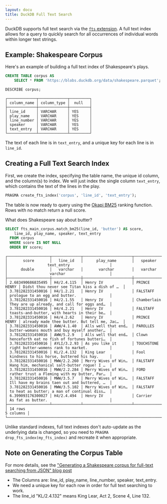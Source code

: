 ```yaml
---
layout: docu
title: DuckDB Full Text Search
---
```


DuckDB supports full text search via the [`fts` extension](../../extensions/full_text_search).
A full text index allows for a query to quickly search for all occurrences of individual words within longer text strings.

## Example: Shakespeare Corpus

Here's an example of building a full text index of Shakespeare's plays.

```sql
CREATE TABLE corpus AS
    SELECT * FROM 'https://blobs.duckdb.org/data/shakespeare.parquet';
```

```sql
DESCRIBE corpus;
```

```text
┌─────────────┬─────────────┬─────────┐
│ column_name │ column_type │  null   │
├─────────────┼─────────────┼─────────┤
│ line_id     │ VARCHAR     │ YES     │
│ play_name   │ VARCHAR     │ YES     │
│ line_number │ VARCHAR     │ YES     │
│ speaker     │ VARCHAR     │ YES     │
│ text_entry  │ VARCHAR     │ YES     │
└─────────────┴─────────────┴─────────┘
```

The text of each line is in `text_entry`, and a unique key for each line is in `line_id`.

## Creating a Full Text Search Index

First, we create the index, specifying the table name, the unique id column, and the column(s) to index. We will just index the single column `text_entry`, which contains the text of the lines in the play.

```sql
PRAGMA create_fts_index('corpus', 'line_id', 'text_entry');
```

The table is now ready to query using the [Okapi BM25](https://en.wikipedia.org/wiki/Okapi_BM25) ranking function.  Rows with no match return a null score.

What does Shakespeare say about butter?

```sql
SELECT fts_main_corpus.match_bm25(line_id, 'butter') AS score,
    line_id, play_name, speaker, text_entry
  FROM corpus
  WHERE score IS NOT NULL
  ORDER BY score;
```

```text
┌───────────────────┬─────────────┬──────────────────────┬──────────────┬──────────────────────────────────────────────┐
│       score       │   line_id   │      play_name       │   speaker    │                  text_entry                  │
│      double       │   varchar   │       varchar        │   varchar    │                   varchar                    │
├───────────────────┼─────────────┼──────────────────────┼──────────────┼──────────────────────────────────────────────┤
│ 2.683490686835495 │ H4/2.4.115  │ Henry IV             │ PRINCE HENRY │ Didst thou never see Titan kiss a dish of …  │
│ 3.781282331450016 │ H4/1.2.21   │ Henry IV             │ FALSTAFF     │ prologue to an egg and butter.               │
│ 3.781282331450016 │ H4/2.1.55   │ Henry IV             │ Chamberlain  │ They are up already, and call for eggs and…  │
│ 3.781282331450016 │ H4/4.2.21   │ Henry IV             │ FALSTAFF     │ toasts-and-butter, with hearts in their be…  │
│ 3.781282331450016 │ H4/4.2.62   │ Henry IV             │ PRINCE HENRY │ already made thee butter. But tell me, Jac…  │
│ 3.781282331450016 │ AWW/4.1.40  │ Alls well that end…  │ PAROLLES     │ butter-womans mouth and buy myself another…  │
│ 3.781282331450016 │ AWW/5.2.9   │ Alls well that end…  │ Clown        │ henceforth eat no fish of fortunes butteri…  │
│ 3.781282331450016 │ AYLI/3.2.93 │ As you like it       │ TOUCHSTONE   │ right butter-womens rank to market.          │
│ 3.781282331450016 │ KL/2.4.132  │ King Lear            │ Fool         │ kindness to his horse, buttered his hay.     │
│ 3.781282331450016 │ MWW/2.2.260 │ Merry Wives of Win…  │ FALSTAFF     │ Hang him, mechanical salt-butter rogue! I …  │
│ 3.781282331450016 │ MWW/2.2.284 │ Merry Wives of Win…  │ FORD         │ rather trust a Fleming with my butter, Par…  │
│ 3.781282331450016 │ MWW/3.5.7   │ Merry Wives of Win…  │ FALSTAFF     │ Ill have my brains taen out and buttered, …  │
│ 3.781282331450016 │ MWW/3.5.102 │ Merry Wives of Win…  │ FALSTAFF     │ to heat as butter; a man of continual diss…  │
│ 6.399093176300027 │ H4/2.4.494  │ Henry IV             │ Carrier      │ As fat as butter.                            │
├───────────────────┴─────────────┴──────────────────────┴──────────────┴──────────────────────────────────────────────┤
│ 14 rows                                                                                                    5 columns │
└──────────────────────────────────────────────────────────────────────────────────────────────────────────────────────┘
```

Unlike standard indexes, full text indexes don't auto-update as the underlying data is changed, so you need to `PRAGMA drop_fts_index(my_fts_index)` and recreate it when appropriate.

## Note on Generating the Corpus Table

For more details, see the ["Generating a Shakespeare corpus for full-text searching from JSON" blog post](https://duckdb.blogspot.com/2023/04/generating-shakespeare-corpus-for-full.html)
* The Columns are: line_id, play_name, line_number, speaker, text_entry.
* We need a unique key for each row in order for full text searching to work.
* The line_id "KL/2.4.132" means King Lear, Act 2, Scene 4, Line 132.
